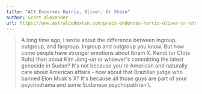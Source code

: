 ```yaml
---
title: "ACX Endorses Harris, Oliver, Or Stein"
author: Scott Alexander
url: https://www.astralcodexten.com/p/acx-endorses-harris-oliver-or-stein
---
```


> A long time ago, I wrote about the difference between ingroup, outgroup, and fargroup. Ingroup and outgroup you know. But how come people have stronger emotions about Ibram X. Kendi (or Chris Rufo) than about Kim Jong-un or whoever's committing the latest genocide in Sudan? It's not because you're American and naturally care about American affairs - how about that Brazilian judge who banned Elon Musk's X? It's because all those guys are part of your psychodrama and some Sudanese psychopath isn't.



